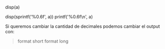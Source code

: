 disp(a)

disp(sprintf('%0.6f', a))
printf('%0.6f\n', a)


Si queremos cambiar la cantidad de decimales podemos cambiar el output con:
> format short
> format long
